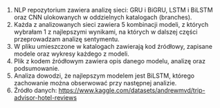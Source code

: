 1. NLP repozytorium zawiera analizę sieci: GRU i BiGRU, LSTM i BiLSTM oraz CNN ulokowanych w oddzielnych katalogach (branches).
2. Każda z analizowanych sieci zawiera 5 kombinacji modeli, z których wybrałam 1 z najlepszymi wynikami, na których w dalszej części przeprowadzam analizę sentymentu.
3. W pliku umieszczone w katalogach zawierają kod źródłowy, zapisane modele oraz wykresy każdego z modeli.
4. Plik z kodem źródłowym zawiera opis danego modelu, analizę oraz podsumowanie.
5. Analiza dowodzi, że najlepszym modelem jest BiLSTM, którego zachowanie można obserwować przy następnej analizie.
6. Źródło danych: https://www.kaggle.com/datasets/andrewmvd/trip-advisor-hotel-reviews

